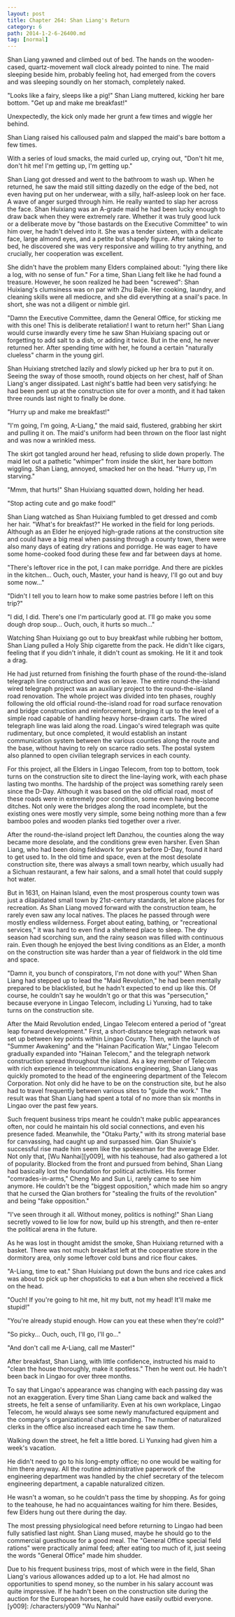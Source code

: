 ```yaml
---
layout: post
title: Chapter 264: Shan Liang's Return
category: 6
path: 2014-1-2-6-26400.md
tag: [normal]
---
```


Shan Liang yawned and climbed out of bed. The hands on the wooden-cased, quartz-movement wall clock already pointed to nine. The maid sleeping beside him, probably feeling hot, had emerged from the covers and was sleeping soundly on her stomach, completely naked.

"Looks like a fairy, sleeps like a pig!" Shan Liang muttered, kicking her bare bottom. "Get up and make me breakfast!"

Unexpectedly, the kick only made her grunt a few times and wiggle her behind.

Shan Liang raised his calloused palm and slapped the maid's bare bottom a few times.

With a series of loud smacks, the maid curled up, crying out, "Don't hit me, don't hit me! I'm getting up, I'm getting up."

Shan Liang got dressed and went to the bathroom to wash up. When he returned, he saw the maid still sitting dazedly on the edge of the bed, not even having put on her underwear, with a silly, half-asleep look on her face. A wave of anger surged through him. He really wanted to slap her across the face. Shan Huixiang was an A-grade maid he had been lucky enough to draw back when they were extremely rare. Whether it was truly good luck or a deliberate move by "those bastards on the Executive Committee" to win him over, he hadn't delved into it. She was a tender sixteen, with a delicate face, large almond eyes, and a petite but shapely figure. After taking her to bed, he discovered she was very responsive and willing to try anything, and crucially, her cooperation was excellent.

She didn't have the problem many Elders complained about: "lying there like a log, with no sense of fun." For a time, Shan Liang felt like he had found a treasure. However, he soon realized he had been "screwed": Shan Huixiang's clumsiness was on par with Zhu Bajie. Her cooking, laundry, and cleaning skills were all mediocre, and she did everything at a snail's pace. In short, she was not a diligent or nimble girl.

"Damn the Executive Committee, damn the General Office, for sticking me with this one! This is deliberate retaliation! I want to return her!" Shan Liang would curse inwardly every time he saw Shan Huixiang spacing out or forgetting to add salt to a dish, or adding it twice. But in the end, he never returned her. After spending time with her, he found a certain "naturally clueless" charm in the young girl.

Shan Huixiang stretched lazily and slowly picked up her bra to put it on. Seeing the sway of those smooth, round objects on her chest, half of Shan Liang's anger dissipated. Last night's battle had been very satisfying: he had been pent up at the construction site for over a month, and it had taken three rounds last night to finally be done.

"Hurry up and make me breakfast!"

"I'm going, I'm going, A-Liang," the maid said, flustered, grabbing her skirt and pulling it on. The maid's uniform had been thrown on the floor last night and was now a wrinkled mess.

The skirt got tangled around her head, refusing to slide down properly. The maid let out a pathetic "whimper" from inside the skirt, her bare bottom wiggling. Shan Liang, annoyed, smacked her on the head. "Hurry up, I'm starving."

"Mmm, that hurts!" Shan Huixiang squatted down, holding her head.

"Stop acting cute and go make food!"

Shan Liang watched as Shan Huixiang fumbled to get dressed and comb her hair. "What's for breakfast?" He worked in the field for long periods. Although as an Elder he enjoyed high-grade rations at the construction site and could have a big meal when passing through a county town, there were also many days of eating dry rations and porridge. He was eager to have some home-cooked food during these few and far between days at home.

"There's leftover rice in the pot, I can make porridge. And there are pickles in the kitchen... Ouch, ouch, Master, your hand is heavy, I'll go out and buy some now..."

"Didn't I tell you to learn how to make some pastries before I left on this trip?"

"I did, I did. There's one I'm particularly good at. I'll go make you some dough drop soup... Ouch, ouch, it hurts so much..."

Watching Shan Huixiang go out to buy breakfast while rubbing her bottom, Shan Liang pulled a Holy Ship cigarette from the pack. He didn't like cigars, feeling that if you didn't inhale, it didn't count as smoking. He lit it and took a drag.

He had just returned from finishing the fourth phase of the round-the-island telegraph line construction and was on leave. The entire round-the-island wired telegraph project was an auxiliary project to the round-the-island road renovation. The whole project was divided into ten phases, roughly following the old official round-the-island road for road surface renovation and bridge construction and reinforcement, bringing it up to the level of a simple road capable of handling heavy horse-drawn carts. The wired telegraph line was laid along the road. Lingao's wired telegraph was quite rudimentary, but once completed, it would establish an instant communication system between the various counties along the route and the base, without having to rely on scarce radio sets. The postal system also planned to open civilian telegraph services in each county.

For this project, all the Elders in Lingao Telecom, from top to bottom, took turns on the construction site to direct the line-laying work, with each phase lasting two months. The hardship of the project was something rarely seen since the D-Day. Although it was based on the old official road, most of these roads were in extremely poor condition, some even having become ditches. Not only were the bridges along the road incomplete, but the existing ones were mostly very simple, some being nothing more than a few bamboo poles and wooden planks tied together over a river.

After the round-the-island project left Danzhou, the counties along the way became more desolate, and the conditions grew even harsher. Even Shan Liang, who had been doing fieldwork for years before D-Day, found it hard to get used to. In the old time and space, even at the most desolate construction site, there was always a small town nearby, which usually had a Sichuan restaurant, a few hair salons, and a small hotel that could supply hot water.

But in 1631, on Hainan Island, even the most prosperous county town was just a dilapidated small town by 21st-century standards, let alone places for recreation. As Shan Liang moved forward with the construction team, he rarely even saw any local natives. The places he passed through were mostly endless wilderness. Forget about eating, bathing, or "recreational services," it was hard to even find a sheltered place to sleep. The dry season had scorching sun, and the rainy season was filled with continuous rain. Even though he enjoyed the best living conditions as an Elder, a month on the construction site was harder than a year of fieldwork in the old time and space.

"Damn it, you bunch of conspirators, I'm not done with you!" When Shan Liang had stepped up to lead the "Maid Revolution," he had been mentally prepared to be blacklisted, but he hadn't expected to end up like this. Of course, he couldn't say he wouldn't go or that this was "persecution," because everyone in Lingao Telecom, including Li Yunxing, had to take turns on the construction site.

After the Maid Revolution ended, Lingao Telecom entered a period of "great leap forward development." First, a short-distance telegraph network was set up between key points within Lingao County. Then, with the launch of "Summer Awakening" and the "Hainan Pacification War," Lingao Telecom gradually expanded into "Hainan Telecom," and the telegraph network construction spread throughout the island. As a key member of Telecom with rich experience in telecommunications engineering, Shan Liang was quickly promoted to the head of the engineering department of the Telecom Corporation. Not only did he have to be on the construction site, but he also had to travel frequently between various sites to "guide the work." The result was that Shan Liang had spent a total of no more than six months in Lingao over the past few years.

Such frequent business trips meant he couldn't make public appearances often, nor could he maintain his old social connections, and even his presence faded. Meanwhile, the "Otaku Party," with its strong material base for canvassing, had caught up and surpassed him. Qian Shuixie's successful rise made him seem like the spokesman for the average Elder. Not only that, [Wu Nanhai][y009], with his teahouse, had also gathered a lot of popularity. Blocked from the front and pursued from behind, Shan Liang had basically lost the foundation for political activities. His former "comrades-in-arms," Cheng Mo and Sun Li, rarely came to see him anymore. He couldn't be the "biggest opposition," which made him so angry that he cursed the Qian brothers for "stealing the fruits of the revolution" and being "fake opposition."

"I've seen through it all. Without money, politics is nothing!" Shan Liang secretly vowed to lie low for now, build up his strength, and then re-enter the political arena in the future.

As he was lost in thought amidst the smoke, Shan Huixiang returned with a basket. There was not much breakfast left at the cooperative store in the dormitory area, only some leftover cold buns and rice flour cakes.

"A-Liang, time to eat." Shan Huixiang put down the buns and rice cakes and was about to pick up her chopsticks to eat a bun when she received a flick on the head.

"Ouch! If you're going to hit me, hit my butt, not my head! It'll make me stupid!"

"You're already stupid enough. How can you eat these when they're cold?"

"So picky... Ouch, ouch, I'll go, I'll go..."

"And don't call me A-Liang, call me Master!"

After breakfast, Shan Liang, with little confidence, instructed his maid to "clean the house thoroughly, make it spotless." Then he went out. He hadn't been back in Lingao for over three months.

To say that Lingao's appearance was changing with each passing day was not an exaggeration. Every time Shan Liang came back and walked the streets, he felt a sense of unfamiliarity. Even at his own workplace, Lingao Telecom, he would always see some newly manufactured equipment and the company's organizational chart expanding. The number of naturalized clerks in the office also increased each time he saw them.

Walking down the street, he felt a little bored. Li Yunxing had given him a week's vacation.

He didn't need to go to his long-empty office; no one would be waiting for him there anyway. All the routine administrative paperwork of the engineering department was handled by the chief secretary of the telecom engineering department, a capable naturalized citizen.

He wasn't a woman, so he couldn't pass the time by shopping. As for going to the teahouse, he had no acquaintances waiting for him there. Besides, few Elders hung out there during the day.

The most pressing physiological need before returning to Lingao had been fully satisfied last night. Shan Liang mused, maybe he should go to the commercial guesthouse for a good meal. The "General Office special field rations" were practically animal feed; after eating too much of it, just seeing the words "General Office" made him shudder.

Due to his frequent business trips, most of which were in the field, Shan Liang's various allowances added up to a lot. He had almost no opportunities to spend money, so the number in his salary account was quite impressive. If he hadn't been on the construction site during the auction for the European horses, he could have easily outbid everyone.
[y009]: /characters/y009 "Wu Nanhai"